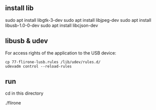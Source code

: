 ## install lib
sudo apt install libgtk-3-dev 
sudo apt install libjpeg-dev 
sudo apt install libusb-1.0-0-dev 
sudo apt install libcjson-dev


## libusb & udev
For access rights of the application to the USB device:

    cp 77-flirone-lusb.rules /lib/udev/rules.d/
    udevadm control --reload-rules


## run
cd in this directory

./flirone


